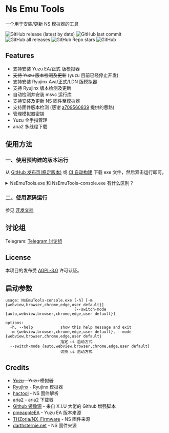 # Ns Emu Tools

一个用于安装/更新 NS 模拟器的工具

![GitHub release (latest by date)](https://img.shields.io/github/v/release/MengNianxiaoyao/ns-emu-tools?style=for-the-badge)
![GitHub last commit](https://img.shields.io/github/last-commit/MengNianxiaoyao/ns-emu-tools?style=for-the-badge)
![GitHub all releases](https://img.shields.io/github/downloads/MengNianxiaoyao/ns-emu-tools/total?style=for-the-badge)
![GitHub Repo stars](https://img.shields.io/github/stars/MengNianxiaoyao/ns-emu-tools?style=for-the-badge)
![GitHub](https://img.shields.io/github/license/MengNianxiaoyao/ns-emu-tools?style=for-the-badge)

## Features

 - 支持安装 Yuzu EA/~~正式~~ 版模拟器
 - ~~支持 Yuzu 版本检测及更新~~ (yuzu 目前已经停止开发)
 - 支持安装 Ryujinx Ava/正式/LDN 版模拟器
 - 支持 Ryujinx 版本检测及更新
 - 自动检测并安装 msvc 运行库
 - 支持安装及更新 NS 固件至模拟器
 - 支持固件版本检测 (感谢 [a709560839](https://tieba.baidu.com/home/main?id=tb.1.f9804802.YmDokXJSRkAJB0xF8XfaCQ&fr=pb) 提供的思路)
 - 管理模拟器密钥
 - Yuzu 金手指管理
 - aria2 多线程下载

## 使用方法

### 一、使用预构建的版本运行

从 [GitHub 发布页(稳定版本)](https://github.com/MengNianxiaoyao/ns-emu-tools/releases) 或 [CI 自动构建](https://github.com/MengNianxiaoyao/ns-emu-tools/actions/workflows/ci-build.yaml) 下载 exe 文件，然后双击运行即可。
<details>
  <summary>NsEmuTools.exe 和 NsEmuTools-console.exe 有什么区别？</summary>
  NsEmuTools.exe 和 NsEmuTools-console.exe 在实际的功能上并没有任何差异，其主要的差别在于 console 会在启动的时候多一个命令行窗口，这也许可以解决某些杀毒软件的误报问题，详情见 <a href="https://github.com/MengNianxiaoyao/ns-emu-tools/issues/2">#2</a>.
</details>

### 二、使用源码运行

参见 [开发文档](doc/dev.md)

## 讨论组

Telegram: [Telegram 讨论组](https://t.me/+mxI34BRClLUwZDcx)

## License

本项目的发布受 [AGPL-3.0](https://github.com/MengNianxiaoyao/ns-emu-tools/blob/main/LICENSE) 许可认证。

## 启动参数

``` shell
usage: NsEmuTools-console.exe [-h] [-m {webview,browser,chrome,edge,user default}]
                              [--switch-mode {auto,webview,browser,chrome,edge,user default}]

options:
  -h, --help            show this help message and exit
  -m {webview,browser,chrome,edge,user default}, --mode {webview,browser,chrome,edge,user default}
                        指定 ui 启动方式
  --switch-mode {auto,webview,browser,chrome,edge,user default}
                        切换 ui 启动方式
```

## Credits

 - ~~[Yuzu](https://github.com/yuzu-emu/yuzu) - Yuzu 模拟器~~
 - [Ryujinx](https://github.com/Ryujinx/Ryujinx) - Ryujinx 模拟器
 - [hactool](https://github.com/SciresM/hactool) - NS 固件解析
 - [aria2](https://github.com/aria2/aria2) - aria2 下载器
 - [Github 镜像源](https://github.com/XIU2/UserScript/blob/master/GithubEnhanced-High-Speed-Download.user.js) - 来自 X.I.U 大佬的 Github 增强脚本
 - [pineappleEA](https://github.com/pineappleEA/pineapple-src) - Yuzu EA 版本来源
 - [THZoria/NX_Firmware](https://github.com/THZoria/NX_Firmware) - NS 固件来源
 - [darthsternie.net](https://darthsternie.net/switch-firmwares/) - NS 固件来源
